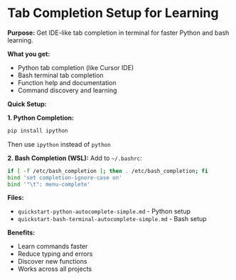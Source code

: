 # Tab Completion Setup for Learning

**Purpose:**
Get IDE-like tab completion in terminal for faster Python and bash learning.

**What you get:**
- Python tab completion (like Cursor IDE)
- Bash terminal tab completion
- Function help and documentation
- Command discovery and learning

**Quick Setup:**

**1. Python Completion:**
```bash
pip install ipython
```
Then use `ipython` instead of `python`

**2. Bash Completion (WSL):**
Add to `~/.bashrc`:
```bash
if [ -f /etc/bash_completion ]; then . /etc/bash_completion; fi
bind 'set completion-ignore-case on'
bind '"\t": menu-complete'
```

**Files:**
- `quickstart-python-autocomplete-simple.md` - Python setup
- `quickstart-bash-terminal-autocomplete-simple.md` - Bash setup

**Benefits:**
- Learn commands faster
- Reduce typing and errors
- Discover new functions
- Works across all projects 